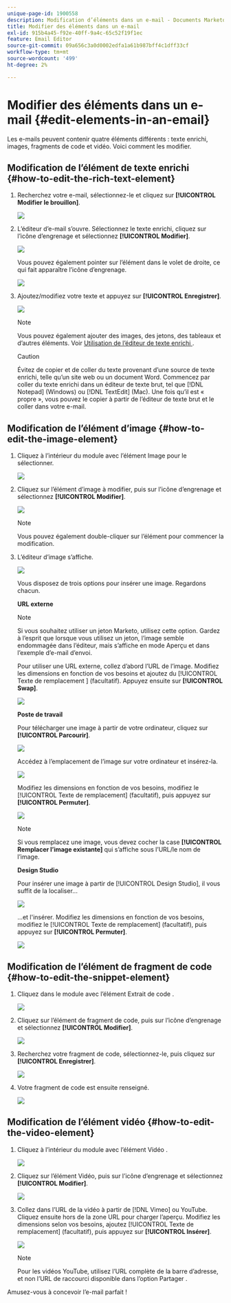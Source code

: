 ```yaml
---
unique-page-id: 1900558
description: Modification d’éléments dans un e-mail - Documents Marketo - Documentation du produit
title: Modifier des éléments dans un e-mail
exl-id: 915b4a45-f92e-40ff-9a4c-65c52f19f1ec
feature: Email Editor
source-git-commit: 09a656c3a0d0002edfa1a61b987bff4c1dff33cf
workflow-type: tm+mt
source-wordcount: '499'
ht-degree: 2%

---
```


# Modifier des éléments dans un e-mail {#edit-elements-in-an-email}

Les e-mails peuvent contenir quatre éléments différents : texte enrichi, images, fragments de code et vidéo. Voici comment les modifier.

## Modification de l’élément de texte enrichi {#how-to-edit-the-rich-text-element}

1. Recherchez votre e-mail, sélectionnez-le et cliquez sur **[!UICONTROL Modifier le brouillon]**.

   ![](assets/one-edited.png)

1. L’éditeur d’e-mail s’ouvre. Sélectionnez le texte enrichi, cliquez sur l’icône d’engrenage et sélectionnez **[!UICONTROL Modifier]**.

   ![](assets/two.png)

   Vous pouvez également pointer sur l’élément dans le volet de droite, ce qui fait apparaître l’icône d’engrenage.

   ![](assets/three.png)

1. Ajoutez/modifiez votre texte et appuyez sur **[!UICONTROL Enregistrer]**.

   ![](assets/four.png)

   >[!NOTE]
   >
   >Vous pouvez également ajouter des images, des jetons, des tableaux et d’autres éléments. Voir [&#x200B; Utilisation de l’éditeur de texte enrichi &#x200B;](/help/marketo/product-docs/email-marketing/general/understanding-the-email-editor/using-the-rich-text-editor.md).

   >[!CAUTION]
   >
   >Évitez de copier et de coller du texte provenant d’une source de texte enrichi, telle qu’un site web ou un document Word. Commencez par coller du texte enrichi dans un éditeur de texte brut, tel que [!DNL Notepad] (Windows) ou [!DNL TextEdit] (Mac). Une fois qu’il est « propre », vous pouvez le copier à partir de l’éditeur de texte brut et le coller dans votre e-mail.

## Modification de l’élément d’image {#how-to-edit-the-image-element}

1. Cliquez à l’intérieur du module avec l’élément Image pour le sélectionner.

   ![](assets/five.png)

1. Cliquez sur l’élément d’image à modifier, puis sur l’icône d’engrenage et sélectionnez **[!UICONTROL Modifier]**.

   ![](assets/six.png)

   >[!NOTE]
   >
   >Vous pouvez également double-cliquer sur l’élément pour commencer la modification.

1. L’éditeur d’image s’affiche.

   ![](assets/seven.png)

   Vous disposez de trois options pour insérer une image. Regardons chacun.

   **URL externe**

   >[!NOTE]
   >
   >Si vous souhaitez utiliser un jeton Marketo, utilisez cette option. Gardez à l’esprit que lorsque vous utilisez un jeton, l’image semble endommagée dans l’éditeur, mais s’affiche en mode Aperçu et dans l’exemple d’e-mail d’envoi.

   Pour utiliser une URL externe, collez d’abord l’URL de l’image. Modifiez les dimensions en fonction de vos besoins et ajoutez du [!UICONTROL &#x200B; Texte de remplacement &#x200B;] (facultatif). Appuyez ensuite sur **[!UICONTROL Swap]**.

   ![](assets/eight.png)

   **Poste de travail**

   Pour télécharger une image à partir de votre ordinateur, cliquez sur **[!UICONTROL Parcourir]**.

   ![](assets/nine.png)

   Accédez à l’emplacement de l’image sur votre ordinateur et insérez-la.

   ![](assets/ten.png)

   Modifiez les dimensions en fonction de vos besoins, modifiez le [!UICONTROL Texte de remplacement] (facultatif), puis appuyez sur **[!UICONTROL Permuter]**.

   ![](assets/eleven.png)

   >[!NOTE]
   >
   >Si vous remplacez une image, vous devez cocher la case **[!UICONTROL Remplacer l’image existante]** qui s’affiche sous l’URL/le nom de l’image.

   **Design Studio**

   Pour insérer une image à partir de [!UICONTROL Design Studio], il vous suffit de la localiser...

   ![](assets/twelve.png)

   ...et l&#39;insérer. Modifiez les dimensions en fonction de vos besoins, modifiez le [!UICONTROL Texte de remplacement] (facultatif), puis appuyez sur **[!UICONTROL Permuter]**.

   ![](assets/thirteen.png)

## Modification de l’élément de fragment de code {#how-to-edit-the-snippet-element}

1. Cliquez dans le module avec l’élément Extrait de code .

   ![](assets/fourteen.png)

1. Cliquez sur l’élément de fragment de code, puis sur l’icône d’engrenage et sélectionnez **[!UICONTROL Modifier]**.

   ![](assets/fifteen.png)

1. Recherchez votre fragment de code, sélectionnez-le, puis cliquez sur **[!UICONTROL Enregistrer]**.

   ![](assets/sixteen.png)

1. Votre fragment de code est ensuite renseigné.

   ![](assets/eighteen.png)

## Modification de l’élément vidéo {#how-to-edit-the-video-element}

1. Cliquez à l’intérieur du module avec l’élément Vidéo .

   ![](assets/nineteen.png)

1. Cliquez sur l’élément Vidéo, puis sur l’icône d’engrenage et sélectionnez **[!UICONTROL Modifier]**.

   ![](assets/twenty.png)

1. Collez dans l’URL de la vidéo à partir de [!DNL Vimeo] ou YouTube. Cliquez ensuite hors de la zone URL pour charger l’aperçu. Modifiez les dimensions selon vos besoins, ajoutez [!UICONTROL Texte de remplacement] (facultatif), puis appuyez sur **[!UICONTROL Insérer]**.

   ![](assets/twentyone.png)

   >[!NOTE]
   >
   >Pour les vidéos YouTube, utilisez l’URL complète de la barre d’adresse, et non l’URL de raccourci disponible dans l’option Partager .

Amusez-vous à concevoir l’e-mail parfait !
